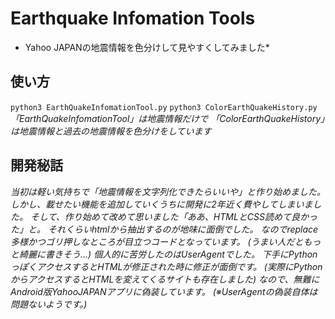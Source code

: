 # Earthquake Infomation Tools
* Yahoo JAPANの地震情報を色分けして見やすくしてみました*

## 使い方
`python3 EarthQuakeInfomationTool.py`
`python3 ColorEarthQuakeHistory.py`
*「EarthQuakeInfomationTool」は地震情報だけで*
*「ColorEarthQuakeHistory」は地震情報と過去の地震情報を色分けをしています*

## 開発秘話
*当初は軽い気持ちで「地震情報を文字列化できたらいいや」と作り始めました。*
*しかし、載せたい機能を追加していくうちに開発に2年近く費やしてしまいました。*
*そして、作り始めて改めて思いました「ああ、HTMLとCSS読めて良かった」と。*
*それくらいhtmlから抽出するのが地味に面倒でした。*
*なのでreplace多様かつゴリ押しなところが目立つコードとなっています。*
*(うまい人だともっと綺麗に書きそう…)*
*個人的に苦労したのはUserAgentでした。*
*下手にPythonっぽくアクセスするとHTMLが修正された時に修正が面倒です。*
*(実際にPythonからアクセスするとHTMLを変えてくるサイトも存在しました)*
*なので、無難にAndroid版YahooJAPANアプリに偽装しています。*
*(※UserAgentの偽装自体は問題ないようです。)*
